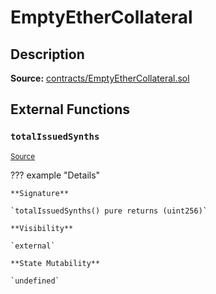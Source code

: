 # EmptyEtherCollateral

## Description

**Source:** [contracts/EmptyEtherCollateral.sol](https://github.com/Synthetixio/synthetix/tree/v2.43.0/contracts/EmptyEtherCollateral.sol)

## External Functions

### `totalIssuedSynths`

<sub>[Source](https://github.com/Synthetixio/synthetix/tree/v2.43.0/contracts/EmptyEtherCollateral.sol#L6)</sub>

??? example "Details"

    **Signature**

    `totalIssuedSynths() pure returns (uint256)`

    **Visibility**

    `external`

    **State Mutability**

    `undefined`
